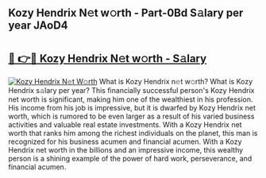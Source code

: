 ## Kozy Hendrix N𝚎t w𝚘rth - Part-0Bd S𝚊lary per year JAoD4

# <h2><a href="http://gc3vzdr.nevu.top/?p=Kozy+Hendrix">🔗 👉🔴 Kozy Hendrix N𝚎t w𝚘rth - S𝚊lary</a></h2>

[![Kozy Hendrix N𝚎t W𝚘rth](https://i.imgur.com/Oavwk0R.jpeg)](http://gc3vzdr.nevu.top/?p=Kozy+Hendrix)
What is Kozy Hendrix n𝚎t w𝚘rth? What is Kozy Hendrix s𝚊lary per year?
This financially successful person's Kozy Hendrix net worth is significant, making him one of the wealthiest in his profession. His income from his job is impressive, but it is dwarfed by Kozy Hendrix net worth, which is rumored to be even larger as a result of his varied business activities and valuable real estate investments. With a Kozy Hendrix net worth that ranks him among the richest individuals on the planet, this man is recognized for his business acumen and financial acumen. With a Kozy Hendrix net worth in the billions and an impressive income, this wealthy person is a shining example of the power of hard work, perseverance, and financial acumen.
